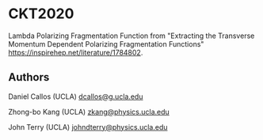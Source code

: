 # CKT2020

Lambda Polarizing Fragmentation Function from "Extracting the Transverse Momentum Dependent Polarizing Fragmentation Functions" https://inspirehep.net/literature/1784802.

## Authors

Daniel Callos (UCLA) dcallos@g.ucla.edu

Zhong-bo Kang (UCLA) zkang@physics.ucla.edu

John Terry (UCLA) johndterry@physics.ucla.edu
